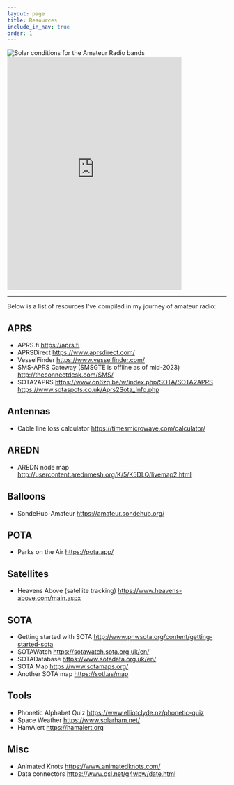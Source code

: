 ```yaml
---
layout: page
title: Resources
include_in_nav: true
order: 1
---
```


<div class="inline-items">
  <img src="https://www.hamqsl.com/solarn0nbh.php" alt="Solar conditions for the Amateur Radio bands" />
  <iframe src="https://widget.dxwatch.com/widget/widget1.php?s=Zmw9MSZwPTEmbD0xJmNhbGxzaWduPSZmPTAmdz0zNTAmcj0xNQ==" width="400" height="535" frameborder="0" scrolling="no"></iframe>
</div>

---

Below is a list of resources I've compiled in my journey of amateur radio:

## APRS

- APRS.fi <https://aprs.fi>
- APRSDirect <https://www.aprsdirect.com/>
- VesselFinder <https://www.vesselfinder.com/>
- SMS-APRS Gateway (SMSGTE is offline as of mid-2023) <http://theconnectdesk.com/SMS/>
- SOTA2APRS <https://www.on6zq.be/w/index.php/SOTA/SOTA2APRS> <https://www.sotaspots.co.uk/Aprs2Sota_Info.php>

## Antennas

- Cable line loss calculator <https://timesmicrowave.com/calculator/>

## AREDN

- AREDN node map <http://usercontent.arednmesh.org/K/5/K5DLQ/livemap2.html>

## Balloons

- SondeHub-Amateur <https://amateur.sondehub.org/>

## POTA

- Parks on the Air <https://pota.app/>

## Satellites

- Heavens Above (satellite tracking) <https://www.heavens-above.com/main.aspx>

## SOTA

- Getting started with SOTA <http://www.pnwsota.org/content/getting-started-sota>
- SOTAWatch <https://sotawatch.sota.org.uk/en/>
- SOTADatabase <https://www.sotadata.org.uk/en/>
- SOTA Map <https://www.sotamaps.org/>
- Another SOTA map <https://sotl.as/map>

## Tools

- Phonetic Alphabet Quiz <https://www.elliotclyde.nz/phonetic-quiz>
- Space Weather <https://www.solarham.net/>
- HamAlert <https://hamalert.org>

## Misc

- Animated Knots <https://www.animatedknots.com/>
- Data connectors <https://www.qsl.net/g4wpw/date.html>
